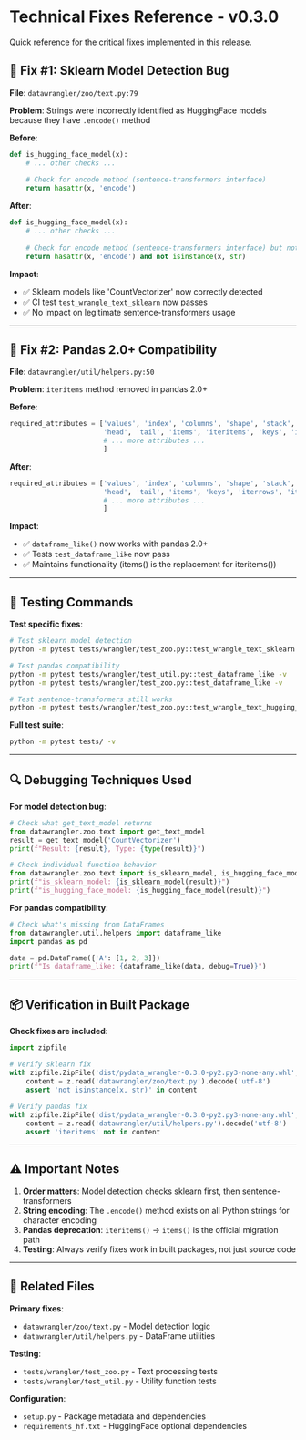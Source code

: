 # Technical Fixes Reference - v0.3.0

Quick reference for the critical fixes implemented in this release.

## 🔧 Fix #1: Sklearn Model Detection Bug

**File**: `datawrangler/zoo/text.py:79`

**Problem**: Strings were incorrectly identified as HuggingFace models because they have `.encode()` method

**Before**:
```python
def is_hugging_face_model(x):
    # ... other checks ...
    
    # Check for encode method (sentence-transformers interface)
    return hasattr(x, 'encode')
```

**After**:
```python
def is_hugging_face_model(x):
    # ... other checks ...
    
    # Check for encode method (sentence-transformers interface) but not strings
    return hasattr(x, 'encode') and not isinstance(x, str)
```

**Impact**: 
- ✅ Sklearn models like 'CountVectorizer' now correctly detected
- ✅ CI test `test_wrangle_text_sklearn` now passes
- ✅ No impact on legitimate sentence-transformers usage

---

## 🔧 Fix #2: Pandas 2.0+ Compatibility

**File**: `datawrangler/util/helpers.py:50`

**Problem**: `iteritems` method removed in pandas 2.0+

**Before**:
```python
required_attributes = ['values', 'index', 'columns', 'shape', 'stack', 'unstack', 'loc', 'iloc', 'size', 'copy',
                       'head', 'tail', 'items', 'iteritems', 'keys', 'iterrows', 'itertuples',
                       # ... more attributes ...
                       ]
```

**After**:
```python
required_attributes = ['values', 'index', 'columns', 'shape', 'stack', 'unstack', 'loc', 'iloc', 'size', 'copy',
                       'head', 'tail', 'items', 'keys', 'iterrows', 'itertuples',
                       # ... more attributes ...
                       ]
```

**Impact**:
- ✅ `dataframe_like()` now works with pandas 2.0+
- ✅ Tests `test_dataframe_like` now pass
- ✅ Maintains functionality (items() is the replacement for iteritems())

---

## 🧪 Testing Commands

**Test specific fixes**:
```bash
# Test sklearn model detection
python -m pytest tests/wrangler/test_zoo.py::test_wrangle_text_sklearn -v

# Test pandas compatibility  
python -m pytest tests/wrangler/test_util.py::test_dataframe_like -v
python -m pytest tests/wrangler/test_zoo.py::test_dataframe_like -v

# Test sentence-transformers still works
python -m pytest tests/wrangler/test_zoo.py::test_wrangle_text_hugging_face -v
```

**Full test suite**:
```bash
python -m pytest tests/ -v
```

---

## 🔍 Debugging Techniques Used

**For model detection bug**:
```python
# Check what get_text_model returns
from datawrangler.zoo.text import get_text_model
result = get_text_model('CountVectorizer')
print(f"Result: {result}, Type: {type(result)}")

# Check individual function behavior
from datawrangler.zoo.text import is_sklearn_model, is_hugging_face_model
print(f"is_sklearn_model: {is_sklearn_model(result)}")
print(f"is_hugging_face_model: {is_hugging_face_model(result)}")
```

**For pandas compatibility**:
```python
# Check what's missing from DataFrames
from datawrangler.util.helpers import dataframe_like
import pandas as pd

data = pd.DataFrame({'A': [1, 2, 3]})
print(f"Is dataframe_like: {dataframe_like(data, debug=True)}")
```

---

## 📦 Verification in Built Package

**Check fixes are included**:
```python
import zipfile

# Verify sklearn fix
with zipfile.ZipFile('dist/pydata_wrangler-0.3.0-py2.py3-none-any.whl', 'r') as z:
    content = z.read('datawrangler/zoo/text.py').decode('utf-8')
    assert 'not isinstance(x, str)' in content
    
# Verify pandas fix  
with zipfile.ZipFile('dist/pydata_wrangler-0.3.0-py2.py3-none-any.whl', 'r') as z:
    content = z.read('datawrangler/util/helpers.py').decode('utf-8')
    assert 'iteritems' not in content
```

---

## ⚠️ Important Notes

1. **Order matters**: Model detection checks sklearn first, then sentence-transformers
2. **String encoding**: The `.encode()` method exists on all Python strings for character encoding
3. **Pandas deprecation**: `iteritems()` → `items()` is the official migration path
4. **Testing**: Always verify fixes work in built packages, not just source code

---

## 🔗 Related Files

**Primary fixes**:
- `datawrangler/zoo/text.py` - Model detection logic
- `datawrangler/util/helpers.py` - DataFrame utilities

**Testing**:
- `tests/wrangler/test_zoo.py` - Text processing tests
- `tests/wrangler/test_util.py` - Utility function tests

**Configuration**:
- `setup.py` - Package metadata and dependencies
- `requirements_hf.txt` - HuggingFace optional dependencies